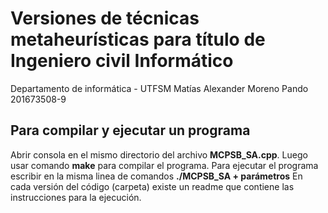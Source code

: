 # Versiones de técnicas metaheurísticas para título de Ingeniero civil Informático
Departamento de informática - UTFSM
Matías Alexander Moreno Pando
201673508-9

## Para compilar y ejecutar un programa
Abrir consola en el mismo directorio del archivo **MCPSB_SA.cpp**. Luego usar comando **make** para compilar el programa.
Para ejecutar el programa escribir en la misma linea de comandos **./MCPSB_SA  + parámetros**
En cada versión del código (carpeta) existe un readme que contiene las instrucciones para la ejecución.
